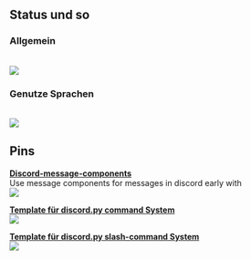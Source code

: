 ## Status und so

### Allgemein
<br>
<a href="https://github.com/404kuso/404kuso/">
   <img src="https://github-readme-stats.vercel.app/api?username=404kuso&hide=prs&hide_border=true&count_private=true&theme=dark&show_icons=true">
</a>

### Genutze Sprachen
<br>
<a href="https://github.com/404kuso/404kuso/">
   <img src="https://github-readme-stats.vercel.app/api/top-langs/?username=404kuso&theme=dark&hide_border=true">
</a>
   
   
## Pins


[**Discord-message-components**](https://github.com/KusoRedsto/discord-message-components")
<br>
Use message components for messages in discord early with
<br>
<a href="https://github.com/KusoRedsto/discord-message-components">
   <img src="https://github-readme-stats.vercel.app/api/pin/?username=kusoredsto&repo=discord-message-components&theme=dark&hide_border=true">
</a>


[**Template für discord.py command System**](https://github.com/404kuso/discord-py-command_system)
<br>
<a href="https://github.com/404kuso/discord-py-command_system">
   <img src="https://github-readme-stats.vercel.app/api/pin/?username=404kuso&repo=discord-py-command_system&theme=dark&hide_border=true">
</a>


[**Template für discord.py slash-command System**](https://github.com/404kuso/discord-py-slash)
<a href="https://github.com/404kuso/discord-py-slash">
<br>
   <img src="https://github-readme-stats.vercel.app/api/pin/?username=404kuso&repo=discord-py-slash&theme=dark&hide_border=true">
</a>
<!--
**404kuso/404kuso** is a ✨ _special_ ✨ repository because its `README.md` (this file) appears on your GitHub profile.
